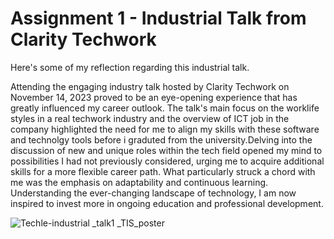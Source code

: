 # Assignment 1 - Industrial Talk from Clarity Techwork
<p>Here's some of my reflection regarding this industrial talk.<p/>
<p> Attending the engaging industry talk hosted by Clarity Techwork on November 14, 2023 proved to be an eye-opening experience that has greatly influenced my career outlook. The talk's main focus on the
worklife styles in a real techwork industry and the overview of ICT job in the company highlighted the need for me to align my skills with these software and technolgy tools before i graduted from the university.Delving into the discussion of new and unique roles within the tech field opened my mind to possibilities I had not previously considered, urging me to acquire additional skills for a more flexible career path. What particularly struck a chord with me was the emphasis on adaptability and continuous learning. Understanding the ever-changing landscape of technology, I am now inspired to invest more in ongoing education and professional development.</p>

![Techle-industrial _talk1 _TIS_poster](https://github.com/miqbaltariq/SECP1513/assets/148403155/07f03011-234c-4052-8350-bd3ef7214710)
